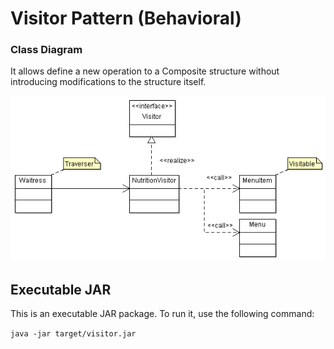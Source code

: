 Visitor Pattern (Behavioral)
======
### Class Diagram
It allows define a new operation to a Composite structure without introducing modifications to the structure itself.

![diagram][visitor-diagram]

## Executable JAR
This is an executable JAR package. To run it, use the following command:

`java -jar target/visitor.jar`

<!--images reference-->
[visitor-diagram]: ./VisitorClassDiagram.png "Visitor Pattern UML Class Diagram"
